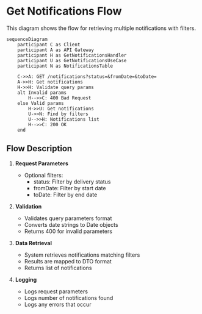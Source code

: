 # Get Notifications Flow

This diagram shows the flow for retrieving multiple notifications with filters.

```mermaid
sequenceDiagram
    participant C as Client
    participant A as API Gateway
    participant H as GetNotificationsHandler
    participant U as GetNotificationsUseCase
    participant N as NotificationsTable

    C->>A: GET /notifications?status=&fromDate=&toDate=
    A->>H: Get notifications
    H->>H: Validate query params
    alt Invalid params
        H-->>C: 400 Bad Request
    else Valid params
        H->>U: Get notifications
        U->>N: Find by filters
        U-->>H: Notifications list
        H-->>C: 200 OK
    end
```

## Flow Description

1. **Request Parameters**
   - Optional filters:
     - status: Filter by delivery status
     - fromDate: Filter by start date
     - toDate: Filter by end date

2. **Validation**
   - Validates query parameters format
   - Converts date strings to Date objects
   - Returns 400 for invalid parameters

3. **Data Retrieval**
   - System retrieves notifications matching filters
   - Results are mapped to DTO format
   - Returns list of notifications

4. **Logging**
   - Logs request parameters
   - Logs number of notifications found
   - Logs any errors that occur 